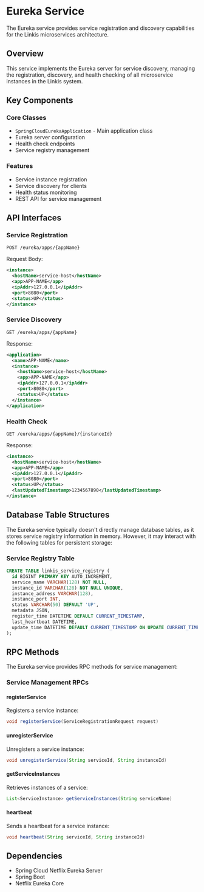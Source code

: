 # Eureka Service

The Eureka service provides service registration and discovery capabilities for the Linkis microservices architecture.

## Overview

This service implements the Eureka server for service discovery, managing the registration, discovery, and health checking of all microservice instances in the Linkis system.

## Key Components

### Core Classes
- `SpringCloudEurekaApplication` - Main application class
- Eureka server configuration
- Health check endpoints
- Service registry management

### Features
- Service instance registration
- Service discovery for clients
- Health status monitoring
- REST API for service management

## API Interfaces

### Service Registration
```
POST /eureka/apps/{appName}
```

Request Body:
```xml
<instance>
  <hostName>service-host</hostName>
  <app>APP-NAME</app>
  <ipAddr>127.0.0.1</ipAddr>
  <port>8080</port>
  <status>UP</status>
</instance>
```

### Service Discovery
```
GET /eureka/apps/{appName}
```

Response:
```xml
<application>
  <name>APP-NAME</name>
  <instance>
    <hostName>service-host</hostName>
    <app>APP-NAME</app>
    <ipAddr>127.0.0.1</ipAddr>
    <port>8080</port>
    <status>UP</status>
  </instance>
</application>
```

### Health Check
```
GET /eureka/apps/{appName}/{instanceId}
```

Response:
```xml
<instance>
  <hostName>service-host</hostName>
  <app>APP-NAME</app>
  <ipAddr>127.0.0.1</ipAddr>
  <port>8080</port>
  <status>UP</status>
  <lastUpdatedTimestamp>1234567890</lastUpdatedTimestamp>
</instance>
```

## Database Table Structures

The Eureka service typically doesn't directly manage database tables, as it stores service registry information in memory. However, it may interact with the following tables for persistent storage:

### Service Registry Table
```sql
CREATE TABLE linkis_service_registry (
  id BIGINT PRIMARY KEY AUTO_INCREMENT,
  service_name VARCHAR(128) NOT NULL,
  instance_id VARCHAR(128) NOT NULL UNIQUE,
  instance_address VARCHAR(128),
  instance_port INT,
  status VARCHAR(50) DEFAULT 'UP',
  metadata JSON,
  register_time DATETIME DEFAULT CURRENT_TIMESTAMP,
  last_heartbeat DATETIME,
  update_time DATETIME DEFAULT CURRENT_TIMESTAMP ON UPDATE CURRENT_TIMESTAMP
);
```

## RPC Methods

The Eureka service provides RPC methods for service management:

### Service Management RPCs

#### registerService
Registers a service instance:
```java
void registerService(ServiceRegistrationRequest request)
```

#### unregisterService
Unregisters a service instance:
```java
void unregisterService(String serviceId, String instanceId)
```

#### getServiceInstances
Retrieves instances of a service:
```java
List<ServiceInstance> getServiceInstances(String serviceName)
```

#### heartbeat
Sends a heartbeat for a service instance:
```java
void heartbeat(String serviceId, String instanceId)
```

## Dependencies

- Spring Cloud Netflix Eureka Server
- Spring Boot
- Netflix Eureka Core